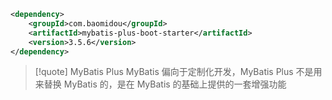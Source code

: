 ```xml
<dependency>
    <groupId>com.baomidou</groupId>
    <artifactId>mybatis-plus-boot-starter</artifactId>
    <version>3.5.6</version>
</dependency>
```

>[!quote] MyBatis Plus
>MyBatis 偏向于定制化开发，MyBatis Plus 不是用来替换 MyBatis 的，是在 MyBatis 的基础上提供的一套增强功能

